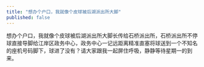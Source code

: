 ```yaml
---
title: "想办个户口，我就像个皮球被后湖派出所大脚"
published: false
---
```

想办个户口，我就像个皮球被后湖派出所大脚长传给石桥派出所，石桥派出所不停球直接导脚给江岸区政务中心，政务中心一记远距离精准直塞将球送到一个不知名的座机号码脚下，球进了没有？请大家跟我一起屏住呼吸，静静等待星期一的到来。

